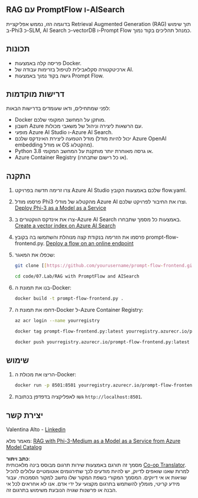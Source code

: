 <!--
CO_OP_TRANSLATOR_METADATA:
{
  "original_hash": "8ec74e4a49934dad78bc52dcb898359c",
  "translation_date": "2025-05-09T05:13:33+00:00",
  "source_file": "code/07.Lab/RAG_with_PromptFlow_and_AISearch/README.md",
  "language_code": "he"
}
-->
## RAG עם PromptFlow ו-AISearch

בדוגמה הזו, נממש אפליקציית Retrieval Augmented Generation (RAG) תוך שימוש ב-Phi3 כ-SLM, AI Search כ-vectorDB ו-Prompt Flow כמנהל תהליכים בקוד נמוך.

## תכונות

- פריסה קלה באמצעות Docker.
- ארכיטקטורה סקלאבילית לטיפול בזרימות עבודה של AI.
- גישה בקוד נמוך באמצעות Prompt Flow.

## דרישות מוקדמות

לפני שמתחילים, ודאו שעומדים בדרישות הבאות:

- Docker מותקן על המחשב המקומי שלכם.
- חשבון Azure עם הרשאות ליצירה וניהול של משאבי מכולות.
- מופעי Azure AI Studio ו-Azure AI Search.
- מודל הטמעה ליצירת האינדקס שלכם (יכול להיות מודל Azure OpenAI embedding או מודל OS מהקטלוג).
- Python 3.8 או גרסה מאוחרת יותר מותקנת על המחשב המקומי.
- Azure Container Registry (או כל רישום שתבחרו).

## התקנה

1. צרו זרימה חדשה בפרויקט Azure AI Studio שלכם באמצעות הקובץ flow.yaml.
2. פרסמו מודל Phi3 מהקטלוג של מודלי Azure AI וצרו את החיבור לפרויקט שלכם. [Deploy Phi-3 as a Model as a Service](https://learn.microsoft.com/azure/machine-learning/how-to-deploy-models-phi-3?view=azureml-api-2&tabs=phi-3-mini)
3. צרו את אינדקס הווקטורים ב-Azure AI Search באמצעות כל מסמך שתבחרו. [Create a vector index on Azure AI Search](https://learn.microsoft.com/azure/search/search-how-to-create-search-index?tabs=portal)
4. פרסמו את הזרימה בנקודת קצה מנוהלת והשתמשו בה בקובץ prompt-flow-frontend.py. [Deploy a flow on an online endpoint](https://learn.microsoft.com/azure/ai-studio/how-to/flow-deploy)
5. שכפלו את המאגר:

    ```sh
    git clone [[https://github.com/yourusername/prompt-flow-frontend.git](https://github.com/microsoft/Phi-3CookBook.git)](https://github.com/microsoft/Phi-3CookBook.git)
    
    cd code/07.Lab/RAG with PromptFlow and AISearch
    ```

6. בנו את תמונת ה-Docker:

    ```sh
    docker build -t prompt-flow-frontend.py .
    ```

7. דחפו את תמונת ה-Docker ל-Azure Container Registry:

    ```sh
    az acr login --name yourregistry
    
    docker tag prompt-flow-frontend.py:latest yourregistry.azurecr.io/prompt-flow-frontend.py:latest
    
    docker push yourregistry.azurecr.io/prompt-flow-frontend.py:latest
    ```

## שימוש

1. הריצו את מכולת ה-Docker:

    ```sh
    docker run -p 8501:8501 yourregistry.azurecr.io/prompt-flow-frontend.py:latest
    ```

2. גשו לאפליקציה בדפדפן בכתובת `http://localhost:8501`.

## יצירת קשר

Valentina Alto - [Linkedin](https://www.linkedin.com/in/valentina-alto-6a0590148/)

מאמר מלא: [RAG with Phi-3-Medium as a Model as a Service from Azure Model Catalog](https://medium.com/@valentinaalto/rag-with-phi-3-medium-as-a-model-as-a-service-from-azure-model-catalog-62e1411948f3)

**כתב ויתור**:  
מסמך זה תורגם באמצעות שירות תרגום מבוסס בינה מלאכותית [Co-op Translator](https://github.com/Azure/co-op-translator). למרות שאנו שואפים לדיוק, יש להיות מודעים לכך שתירגומים אוטומטיים עלולים להכיל שגיאות או אי דיוקים. המסמך המקורי בשפת המקור שלו נחשב למקור הסמכותי. עבור מידע קריטי, מומלץ להשתמש בתרגום מקצועי על ידי אדם. אנו לא אחראים לכל אי הבנה או פרשנות שגויה הנובעת משימוש בתרגום זה.